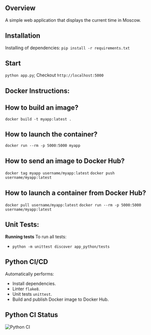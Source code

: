 ## Overview
A simple web application that displays the current time in Moscow.

## Installation
Installing of dependencies:
`pip install -r requirements.txt`

## Start
`python app.py`;
Checkout `http://localhost:5000`

## Docker Instructions:

## How to build an image?
`docker build -t myapp:latest .`

## How to launch the container?
`docker run --rm -p 5000:5000 myapp`

## How to send an image to Docker Hub?
`docker tag myapp username/myapp:latest`
`docker push username/myapp:latest`

## How to launch a container from Docker Hub?
`docker pull username/myapp:latest`
`docker run --rm -p 5000:5000 username/myapp:latest`

## Unit Tests:

**Running tests**
To run all tests:
- `python -m unittest discover app_python/tests`


## Python CI/CD
Automatically performs:
- Install dependencies.
- Linter `flake8`.
- Unit tests `unittest`.
- Build and publish Docker image to Docker Hub.

## Python CI Status
![Python CI](https://github.com/AlexeyKureykin/S25-core-course-labs/actions/workflows/ci-python.yml/badge.svg)
